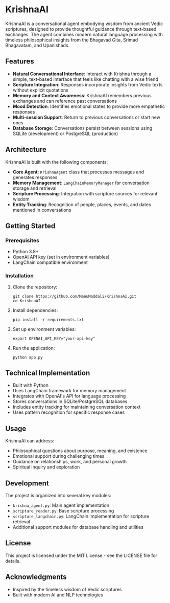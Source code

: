 # KrishnaAI

KrishnaAI is a conversational agent embodying wisdom from ancient Vedic scriptures, designed to provide thoughtful guidance through text-based exchanges. The agent combines modern natural language processing with timeless philosophical insights from the Bhagavad Gita, Srimad Bhagavatam, and Upanishads.

## Features

- **Natural Conversational Interface**: Interact with Krishna through a simple, text-based interface that feels like chatting with a wise friend
- **Scripture Integration**: Responses incorporate insights from Vedic texts without explicit quotations
- **Memory and Context Awareness**: KrishnaAI remembers previous exchanges and can reference past conversations
- **Mood Detection**: Identifies emotional states to provide more empathetic responses
- **Multi-session Support**: Return to previous conversations or start new ones
- **Database Storage**: Conversations persist between sessions using SQLite (development) or PostgreSQL (production)

## Architecture

KrishnaAI is built with the following components:

- **Core Agent**: `KrishnaAgent` class that processes messages and generates responses
- **Memory Management**: `LangChainMemoryManager` for conversation storage and retrieval
- **Scripture Processing**: Integration with scripture sources for relevant wisdom
- **Entity Tracking**: Recognition of people, places, events, and dates mentioned in conversations

## Getting Started

### Prerequisites

- Python 3.8+
- OpenAI API key (set in environment variables)
- LangChain compatible environment

### Installation

1. Clone the repository:
   ```
   git clone https://github.com/ManuMaddali/KrishnaAI.git
   cd KrishnaAI
   ```

2. Install dependencies:
   ```
   pip install -r requirements.txt
   ```

3. Set up environment variables:
   ```
   export OPENAI_API_KEY="your-api-key"
   ```

4. Run the application:
   ```
   python app.py
   ```

## Technical Implementation

- Built with Python
- Uses LangChain framework for memory management
- Integrates with OpenAI's API for language processing
- Stores conversations in SQLite/PostgreSQL databases
- Includes entity tracking for maintaining conversation context
- Uses pattern recognition for specific response cases

## Usage

KrishnaAI can address:
- Philosophical questions about purpose, meaning, and existence
- Emotional support during challenging times
- Guidance on relationships, work, and personal growth
- Spiritual inquiry and exploration

## Development

The project is organized into several key modules:
- `krishna_agent.py`: Main agent implementation
- `scripture_reader.py`: Base scripture processing
- `scripture_langchain.py`: LangChain implementation for scripture retrieval
- Additional support modules for database handling and utilities

## License

This project is licensed under the MIT License - see the LICENSE file for details.

## Acknowledgments

- Inspired by the timeless wisdom of Vedic scriptures
- Built with modern AI and NLP technologies 